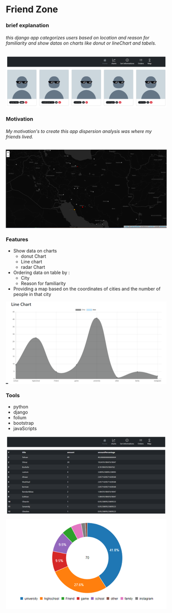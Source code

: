 # Friend Zone


### brief explanation



###### this django app categorizes users based on location and reason for familiarity and show datas on charts like donut or lineChart and tabels.

![alt text](https://github.com/TahaM8000/images/blob/main/home.PNG?raw=true)

### Motivation

###### My motivation's to create this app dispersion analysis was where my friends lived.

![alt text](https://github.com/TahaM8000/images/blob/main/map.PNG?raw=true)


### Features

* Show data on charts
  * donut Chart
  * Line chart
  * radar Chart
* Ordering data on table by :
  * City
  * Reason for familiarity
* Providing a map based on the coordinates of cities and the number of people in that city



![alt text](https://github.com/TahaM8000/images/blob/main/chart.PNG?raw=true)
### Tools

* python
* django
* folium
* bootstrap
* javaScripts



![alt text](https://github.com/TahaM8000/images/blob/main/order.PNG?raw=true)

![alt text](https://github.com/TahaM8000/images/blob/main/charts.PNG?raw=true)
